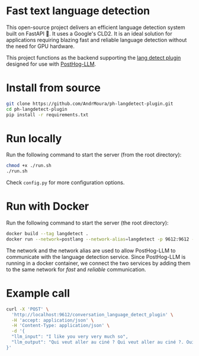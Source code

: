 # Fast text language detection 

This open-source project delivers an efficient language detection system built on FastAPI 🚀. It uses a Google's CLD2. It is an ideal solution for applications requiring blazing fast and reliable language detection without the need for GPU hardware.

This project functions as the backend supporting the  [lang detect plugin](https://github.com/AndrMoura/ph-langdetect-plugin) designed for use with [PostHog-LLM](https://github.com/postlang/posthog-llm).


# Install from source
```bash
git clone https://github.com/AndrMoura/ph-langdetect-plugin.git
cd ph-langdetect-plugin
pip install -r requirements.txt
```


# Run locally

Run the following command to start the server (from the root directory):

```bash
chmod +x ./run.sh
./run.sh
```

Check `config.py` for more configuration options.


# Run with Docker

Run the following command to start the server (the root directory):

```bash
docker build --tag langdetect .
docker run --network=postlang --network-alias=langdetect -p 9612:9612 -it langdetect
```

The network and the network alias are used to allow PostHog-LLM to communicate with the language detection service.
Since PostHog-LLM is running in a docker container, we connect the two services by adding them to the same network for *fast* and *reliable* communication.

# Example call
```bash
curl -X 'POST' \
  'http://localhost:9612/conversation_language_detect_plugin' \
  -H 'accept: application/json' \
  -H 'Content-Type: application/json' \
  -d '{
  "llm_input": "I like you very very much so",
  "llm_output": "Qui veut aller au ciné ? Qui veut aller au ciné ?. Oui Oui"
}'
```